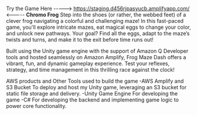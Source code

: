 Try the Game Here -----> https://staging.d456rjpasyucb.amplifyapp.com/ <-----
**Chromo Frog**
Step into the shoes (or rather, the webbed feet) of a clever frog navigating a colorful and challenging maze! In this fast-paced game, you'll explore intricate mazes, eat magical eggs to change your color, and unlock new pathways. Your goal? Find all the eggs, adapt to the maze’s twists and turns, and make it to the exit before time runs out!

Built using the Unity game engine with the support of Amazon Q Developer tools and hosted seamlessly on Amazon Amplify, Frog Maze Dash offers a vibrant, fun, and dynamic gameplay experience. Test your reflexes, strategy, and time management in this thrilling race against the clock!

AWS products and Other Tools used to build the game
-AWS Amplify and S3 Bucket To deploy and host my Unity game, leveraging an S3 bucket for static file storage and delivery.
-Unity Game Engine For developing the game
-C# For developing the backend and implementing game logic to power core functionality.


